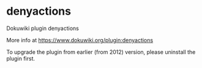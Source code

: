 # denyactions
Dokuwiki plugin denyactions

More info at https://www.dokuwiki.org/plugin:denyactions

To upgrade the plugin from earlier (from 2012) version, please uninstall the plugin first.
